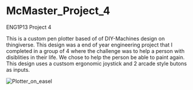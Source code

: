 # McMaster_Project_4
ENG1P13 Project 4

This is a custom pen plotter based of of DIY-Machines design on thingiverse. This design was a end of year engineering project that I completed in a group of 4 where the challenge was to help a person with disiblities in their life. We chose to help the person be able to paint again. This design uses a custsom ergonomic joystick and 2 arcade style butons as inputs. 

![Plotter_on_easel](https://user-images.githubusercontent.com/36164850/115162763-4ee13f80-a073-11eb-89c8-1ed92bc36991.png)

